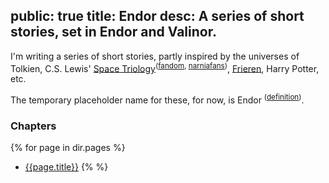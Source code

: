 public: true
title: Endor
desc: A series of short stories, set in Endor and Valinor.
---

I'm writing a series of short stories, partly inspired by the universes of Tolkien, C.S. Lewis' [Space Triology](https://en.wikipedia.org/wiki/The_Space_Trilogy)<sup>([fandom](https://the-silent-planet.fandom.com/wiki/Ransom_trilogy), [narniafans](https://narniafans.com/books/the-space-trilogy/))</sup>, [Frieren](https://en.wikipedia.org/wiki/Frieren), Harry Potter, etc.

The temporary placeholder name for these, for now, is Endor <sup>([definition](https://tolkiengateway.net/wiki/Endor))</sup>.

### Chapters

{% for page in dir.pages %}
* <a href="{{link(page)}}">{{page.title}}</a>
{% %}

